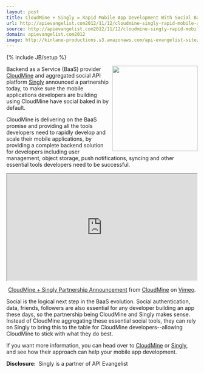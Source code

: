 ```yaml
---
layout: post
title: CloudMine + Singly = Rapid Mobile App Development With Social Baked In
url: http://apievangelist.com2012/11/12/cloudmine-singly-rapid-mobile-app-development-with-social-baked-in/
source: http://apievangelist.com2012/11/12/cloudmine-singly-rapid-mobile-app-development-with-social-baked-in/
domain: apievangelist.com2012
image: http://kinlane-productions.s3.amazonaws.com/api-evangelist-site/blog/cloudmine-logo.png
---
```

{% include JB/setup %}
<p><a title="CloudMine" href="https://cloudmine.me/"><img src="https://s3.amazonaws.com/kinlane-productions/baas/cloudmine-logo.png" alt="" width="225" align="right" /></a></p>
<p>Backend as a Service (BaaS) provider <a title="CloudMine" href="https://cloudmine.me/">CloudMine</a> and aggregated social API platform <a title="Singly" href="http://singly.com">Singly</a> announced a partnership today, to make sure the mobile applications developers are building using CloudMine have social baked in by default.</p>
<p>CloudMine is delivering on the BaaS promise and providing all the tools developers need to rapidly develop and scale their mobile applications, by providing a complete backend solution for developers including user management, object storage, push notifications, syncing and other essential tools developers need to be successful.</p>
<p style="text-align: center;"><iframe src="http://player.vimeo.com/video/53044170?byline=0&amp;portrait=0&amp;badge=0" width="500" height="281"></iframe></p>
<p style="text-align: center;"><a href="http://vimeo.com/53044170">CloudMine + Singly Partnership Announcement</a> from <a href="http://vimeo.com/cloudmine">CloudMine</a> on <a href="http://vimeo.com">Vimeo</a>.</p>
<p>Social is the logical next step in the BaaS evolution.  Social authentication, data, friends, followers are also essential for any developer building an app these days, so the partnership being CloudMine and Singly makes sense.  Instead of CloudMine aggregating these essential social tools, they can rely on Singly to bring this to the table for CloudMine developers--allowing CloudMine to stick with what they do best.</p>
<p>If you want more information, you can head over to <a title="CloudMine" href="http://blog.cloudmine.me/">CloudMine</a> or <a title="Singly" href="http://blog.singly.com/2012/11/12/teaming-up-with-cloudmine-for-backend-superpowers/">Singly</a>, and see how their approach can help your mobile app development.</p>
<p><strong>Disclosure:</strong> &nbsp;Singly is a partner of API Evangelist</p>

